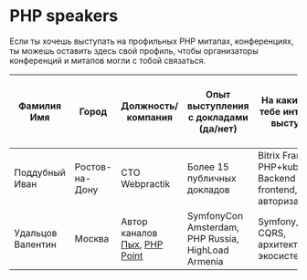 # PHP speakers

Если ты хочешь выступать на профильных PHP митапах, конференциях, ты можешь оставить здесь свой профиль, чтобы
организаторы конференций и митапов могли с тобой связаться.

| Фамилия Имя    | Город          | Должность/компания | Опыт выступления с докладами (да/нет) | На какие темы тебе интересно выступить                                | У тебя есть в настоящий момент новые идеи с докладами?) | Telegram                      | 
|----------------|----------------|--------------------|---------------------------------------|-----------------------------------------------------------------------|---------------------------------------------------------|-------------------------------|
| Поддубный Иван | Ростов-на-Дону | CTO Webpractik     | Более 15 публичных докладов           | Bitrix Framework, PHP+kubernetes, Backend + SPA frontend, авторизация |                                                         | [@northleshiy](https://t.me/northleshiy) |
| Удальцов Валентин | Москва | Автор каналов [Пых](https://t.me/phpyh), [PHP Point](https://youtube.com/@PHPPoint) | SymfonyCon Amsterdam, PHP Russia, HighLoad Armenia | Symfony, DDD, CQRS, архитектура, экосистема PHP | | [@vudaltsov](https://t.me/vudaltsov) |
